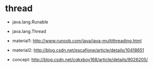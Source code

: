 # thread

   - java.lang.Runable

   - java.lang.Thread

   - material1: http://www.runoob.com/java/java-multithreading.html

   - material2: http://blog.csdn.net/escaflone/article/details/10418651

   - concept: http://blog.csdn.net/cqkxboy168/article/details/9026205/ 